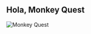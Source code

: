 ## Hola, Monkey Quest
![Monkey Quest](https://static.wikia.nocookie.net/monkeyquest/images/9/9e/Floatingisles4.png/revision/latest?cb=20120330185211)
